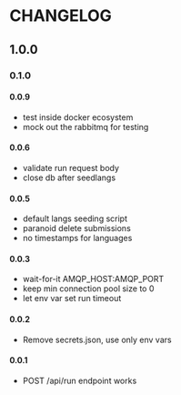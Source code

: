 # CHANGELOG

## 1.0.0

### 0.1.0

#### 0.0.9
 - test inside docker ecosystem
 - mock out the rabbitmq for testing

#### 0.0.6
 - validate run request body
 - close db after seedlangs

#### 0.0.5
 - default langs seeding script
 - paranoid delete submissions
 - no timestamps for languages

#### 0.0.3
 - wait-for-it AMQP_HOST:AMQP_PORT
 - keep min connection pool size to 0
 - let env var set run timeout

#### 0.0.2
 - Remove secrets.json, use only env vars

#### 0.0.1
 - POST /api/run endpoint works 